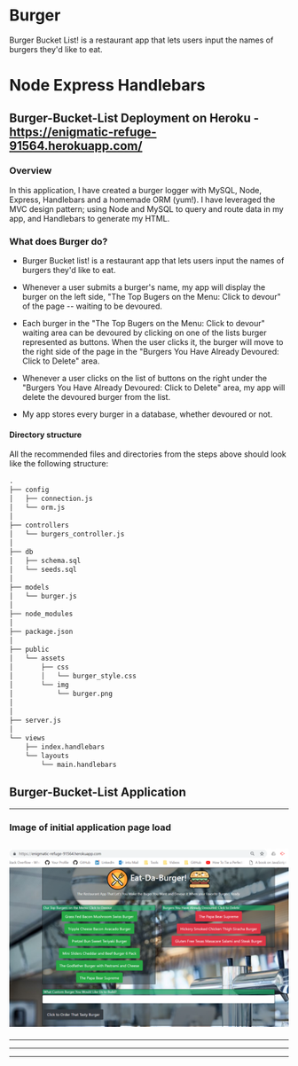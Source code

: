 # Burger
Burger Bucket List! is a restaurant app that lets users input the names of burgers they'd like to eat. 

# Node Express Handlebars

## Burger-Bucket-List Deployment on Heroku - https://enigmatic-refuge-91564.herokuapp.com/

### Overview

In this application, I have created a burger logger with MySQL, Node, Express, Handlebars and a homemade ORM (yum!). I have leveraged the MVC design pattern; using Node and MySQL to query and route data in my app, and Handlebars to generate my HTML.

### What does Burger do?

* Burger Bucket list! is a restaurant app that lets users input the names of burgers they'd like to eat.

* Whenever a user submits a burger's name, my app will display the burger on the left side, "The Top Bugers on the Menu: Click to devour" of the page -- waiting to be devoured.

* Each burger in the "The Top Bugers on the Menu: Click to devour" waiting area can be devoured by clicking on one of the lists burger represented as buttons. When the user clicks it, the burger will move to the right side of the page in the "Burgers You Have Already Devoured: Click to Delete" area.

* Whenever a user clicks on the list of buttons on the right under the "Burgers You Have Already Devoured: Click to Delete" area, my app will delete the devoured burger from the list.

* My app stores every burger in a database, whether devoured or not.

#### Directory structure

All the recommended files and directories from the steps above should look like the following structure:

```
.
├── config
│   ├── connection.js
│   └── orm.js
│ 
├── controllers
│   └── burgers_controller.js
│
├── db
│   ├── schema.sql
│   └── seeds.sql
│
├── models
│   └── burger.js
│ 
├── node_modules
│ 
├── package.json
│
├── public
│   └── assets
│       ├── css
│       │   └── burger_style.css
│       └── img
│           └── burger.png
│   
│
├── server.js
│
└── views
    ├── index.handlebars
    └── layouts
        └── main.handlebars
```
## Burger-Bucket-List Application
---
### Image of initial application page load
   ![Image API Burger-Bucket-List Home](https://github.com/jhwillia7/Burger/blob/master/public/assets/img/Burger%20Initial%20Page.PNG)
---
- - -

- - -

- - -